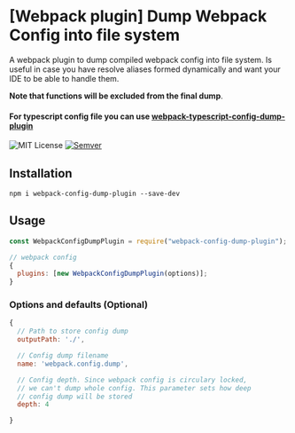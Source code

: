 # [Webpack plugin] Dump Webpack Config into file system

A webpack plugin to dump compiled webpack config into file system. Is useful in case
you have resolve aliases formed dynamically and want your IDE to be able to handle them.

**Note that functions will be excluded from the final dump**.

#### For typescript config file you can use [webpack-typescript-config-dump-plugin](https://www.npmjs.com/package/webpack-typescript-config-dump-plugin)

![MIT License](https://camo.githubusercontent.com/d59450139b6d354f15a2252a47b457bb2cc43828/68747470733a2f2f696d672e736869656c64732e696f2f6e706d2f6c2f7365727665726c6573732e737667)
[![Semver](http://img.shields.io/SemVer/1.0.5.png)](http://semver.org/spec/v1.0.5.html)

## Installation

```
npm i webpack-config-dump-plugin --save-dev
```

## Usage

```js
const WebpackConfigDumpPlugin = require("webpack-config-dump-plugin");

// webpack config
{
  plugins: [new WebpackConfigDumpPlugin(options)];
}
```

### Options and defaults (Optional)

```js
{
  // Path to store config dump
  outputPath: './',

  // Config dump filename
  name: 'webpack.config.dump',

  // Config depth. Since webpack config is circulary locked,
  // we can't dump whole config. This parameter sets how deep
  // config dump will be stored
  depth: 4

}
```
